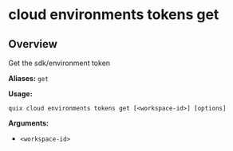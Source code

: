 # cloud environments tokens get

## Overview

Get the sdk/environment token

**Aliases:** `get`

**Usage:**

```
quix cloud environments tokens get [<workspace-id>] [options]
```

**Arguments:**

- `<workspace-id>`

